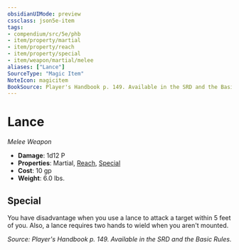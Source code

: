 ```yaml
---
obsidianUIMode: preview
cssclass: json5e-item
tags:
- compendium/src/5e/phb
- item/property/martial
- item/property/reach
- item/property/special
- item/weapon/martial/melee
aliases: ["Lance"]
SourceType: "Magic Item"
NoteIcon: magicitem
BookSource: Player's Handbook p. 149. Available in the SRD and the Basic Rules.
---
```

# Lance
*Melee Weapon*  

- **Damage**: 1d12 P
- **Properties**: Martial, [Reach](/2-Mechanics/CLI/rules/item-properties.md#Reach), [Special](/2-Mechanics/CLI/rules/item-properties.md#Special)
- **Cost**: 10 gp
- **Weight**: 6.0 lbs.

## Special

You have disadvantage when you use a lance to attack a target within 5 feet of you. Also, a lance requires two hands to wield when you aren't mounted.

*Source: Player's Handbook p. 149. Available in the SRD and the Basic Rules.*